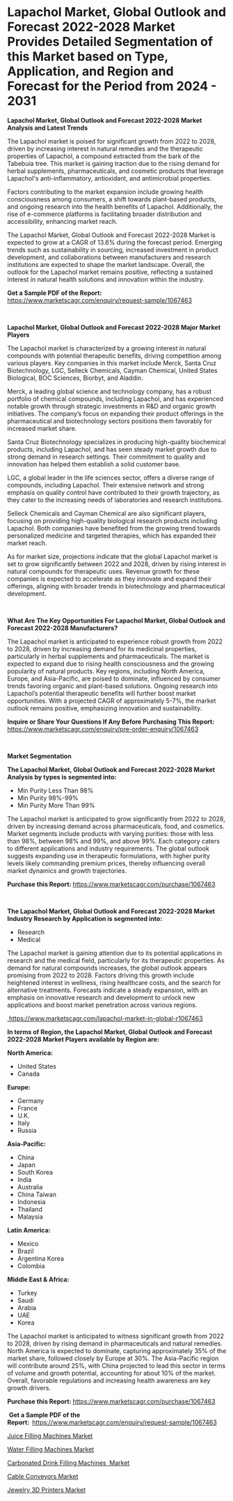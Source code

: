 <p><h1>Lapachol Market, Global Outlook and Forecast 2022-2028 Market Provides Detailed Segmentation of this Market based on Type, Application, and Region and Forecast for the Period from 2024 - 2031</h1></p><p><strong>Lapachol Market, Global Outlook and Forecast 2022-2028 Market Analysis and Latest Trends</strong></p>
<p><p>The Lapachol market is poised for significant growth from 2022 to 2028, driven by increasing interest in natural remedies and the therapeutic properties of Lapachol, a compound extracted from the bark of the Tabebuia tree. This market is gaining traction due to the rising demand for herbal supplements, pharmaceuticals, and cosmetic products that leverage Lapachol's anti-inflammatory, antioxidant, and antimicrobial properties. </p><p>Factors contributing to the market expansion include growing health consciousness among consumers, a shift towards plant-based products, and ongoing research into the health benefits of Lapachol. Additionally, the rise of e-commerce platforms is facilitating broader distribution and accessibility, enhancing market reach. </p><p>The Lapachol Market, Global Outlook and Forecast 2022-2028 Market is expected to grow at a CAGR of 13.6% during the forecast period. Emerging trends such as sustainability in sourcing, increased investment in product development, and collaborations between manufacturers and research institutions are expected to shape the market landscape. Overall, the outlook for the Lapachol market remains positive, reflecting a sustained interest in natural health solutions and innovation within the industry.</p></p>
<p><strong>Get a Sample PDF of the Report:&nbsp;</strong> <a href="https://www.marketscagr.com/enquiry/request-sample/1067463?utm_campaign=1909&utm_medium=2&utm_source=Github&utm_content=ia&utm_term=26122024&utm_id=lapachol-market-global-outlook-and-forecast-2022-2028">https://www.marketscagr.com/enquiry/request-sample/1067463</a></p>
<p>&nbsp;</p>
<p><strong>Lapachol Market, Global Outlook and Forecast 2022-2028 Major Market Players</strong></p>
<p><p>The Lapachol market is characterized by a growing interest in natural compounds with potential therapeutic benefits, driving competition among various players. Key companies in this market include Merck, Santa Cruz Biotechnology, LGC, Selleck Chemicals, Cayman Chemical, United States Biological, BOC Sciences, Biorbyt, and Aladdin.</p><p>Merck, a leading global science and technology company, has a robust portfolio of chemical compounds, including Lapachol, and has experienced notable growth through strategic investments in R&D and organic growth initiatives. The company’s focus on expanding their product offerings in the pharmaceutical and biotechnology sectors positions them favorably for increased market share.</p><p>Santa Cruz Biotechnology specializes in producing high-quality biochemical products, including Lapachol, and has seen steady market growth due to strong demand in research settings. Their commitment to quality and innovation has helped them establish a solid customer base.</p><p>LGC, a global leader in the life sciences sector, offers a diverse range of compounds, including Lapachol. Their extensive network and strong emphasis on quality control have contributed to their growth trajectory, as they cater to the increasing needs of laboratories and research institutions.</p><p>Selleck Chemicals and Cayman Chemical are also significant players, focusing on providing high-quality biological research products including Lapachol. Both companies have benefited from the growing trend towards personalized medicine and targeted therapies, which has expanded their market reach.</p><p>As for market size, projections indicate that the global Lapachol market is set to grow significantly between 2022 and 2028, driven by rising interest in natural compounds for therapeutic uses. Revenue growth for these companies is expected to accelerate as they innovate and expand their offerings, aligning with broader trends in biotechnology and pharmaceutical development.</p></p>
<p>&nbsp;</p>
<p><strong>What Are The Key Opportunities For Lapachol Market, Global Outlook and Forecast 2022-2028 Manufacturers?</strong></p>
<p><p>The Lapachol market is anticipated to experience robust growth from 2022 to 2028, driven by increasing demand for its medicinal properties, particularly in herbal supplements and pharmaceuticals. The market is expected to expand due to rising health consciousness and the growing popularity of natural products. Key regions, including North America, Europe, and Asia-Pacific, are poised to dominate, influenced by consumer trends favoring organic and plant-based solutions. Ongoing research into Lapachol’s potential therapeutic benefits will further boost market opportunities. With a projected CAGR of approximately 5-7%, the market outlook remains positive, emphasizing innovation and sustainability.</p></p>
<p><strong>Inquire or Share Your Questions If Any Before Purchasing This Report:</strong> <a href="https://www.marketscagr.com/enquiry/pre-order-enquiry/1067463?utm_campaign=1909&utm_medium=2&utm_source=Github&utm_content=ia&utm_term=26122024&utm_id=lapachol-market-global-outlook-and-forecast-2022-2028">https://www.marketscagr.com/enquiry/pre-order-enquiry/1067463</a></p>
<p>&nbsp;</p>
<p><strong>Market Segmentation</strong></p>
<p><strong>The Lapachol Market, Global Outlook and Forecast 2022-2028 Market Analysis by types is segmented into:</strong></p>
<p><ul><li>Min Purity Less Than 98%</li><li>Min Purity 98%-99%</li><li>Min Purity More Than 99%</li></ul></p>
<p><p>The Lapachol market is anticipated to grow significantly from 2022 to 2028, driven by increasing demand across pharmaceuticals, food, and cosmetics. Market segments include products with varying purities: those with less than 98%, between 98% and 99%, and above 99%. Each category caters to different applications and industry requirements. The global outlook suggests expanding use in therapeutic formulations, with higher purity levels likely commanding premium prices, thereby influencing overall market dynamics and growth trajectories.</p></p>
<p><strong>Purchase this Report:&nbsp;</strong><a href="https://www.marketscagr.com/purchase/1067463?utm_campaign=1909&utm_medium=2&utm_source=Github&utm_content=ia&utm_term=26122024&utm_id=lapachol-market-global-outlook-and-forecast-2022-2028">https://www.marketscagr.com/purchase/1067463</a></p>
<p>&nbsp;</p>
<p><strong>The Lapachol Market, Global Outlook and Forecast 2022-2028 Market Industry Research by Application is segmented into:</strong></p>
<p><ul><li>Research</li><li>Medical</li></ul></p>
<p><p>The Lapachol market is gaining attention due to its potential applications in research and the medical field, particularly for its therapeutic properties. As demand for natural compounds increases, the global outlook appears promising from 2022 to 2028. Factors driving this growth include heightened interest in wellness, rising healthcare costs, and the search for alternative treatments. Forecasts indicate a steady expansion, with an emphasis on innovative research and development to unlock new applications and boost market penetration across various regions.</p></p>
<p><a href="https://www.marketscagr.com/lapachol-market-in-global-r1067463?utm_campaign=1909&utm_medium=2&utm_source=Github&utm_content=ia&utm_term=26122024&utm_id=lapachol-market-global-outlook-and-forecast-2022-2028">&nbsp;https://www.marketscagr.com/lapachol-market-in-global-r1067463</a></p>
<p><strong>In terms of Region, the Lapachol Market, Global Outlook and Forecast 2022-2028 Market Players available by Region are:</strong></p>
<p>
    <p> <strong> North America: </strong>
        <ul>
            <li>United States</li>
            <li>Canada</li>
        </ul>
        </p> 
    <p> <strong> Europe: </strong>
        <ul>
            <li>Germany</li>
            <li>France</li>
            <li>U.K.</li>
            <li>Italy</li>
            <li>Russia</li>
        </ul>
        </p> 
    <p> <strong> Asia-Pacific: </strong>
        <ul>
            <li>China</li>
            <li>Japan</li>
            <li>South Korea</li>
            <li>India</li>
            <li>Australia</li>
            <li>China Taiwan</li>
            <li>Indonesia</li>
            <li>Thailand</li>
            <li>Malaysia</li>
        </ul>
        </p> 
    <p> <strong> Latin America: </strong>
        <ul>
            <li>Mexico</li>
            <li>Brazil</li>
            <li>Argentina Korea</li>
            <li>Colombia</li>
        </ul>
        </p> 
    <p> <strong> Middle East & Africa: </strong>
        <ul>
            <li>Turkey</li>
            <li>Saudi</li>
            <li>Arabia</li>
            <li>UAE</li>
            <li>Korea</li>
        </ul>
    </p>
    </p>
<p><p>The Lapachol market is anticipated to witness significant growth from 2022 to 2028, driven by rising demand in pharmaceuticals and natural remedies. North America is expected to dominate, capturing approximately 35% of the market share, followed closely by Europe at 30%. The Asia-Pacific region will contribute around 25%, with China projected to lead this sector in terms of volume and growth potential, accounting for about 10% of the market. Overall, favorable regulations and increasing health awareness are key growth drivers.</p></p>
<p><strong>Purchase this Report: </strong><a href="https://www.marketscagr.com/purchase/1067463?utm_campaign=1909&utm_medium=2&utm_source=Github&utm_content=ia&utm_term=26122024&utm_id=lapachol-market-global-outlook-and-forecast-2022-2028">https://www.marketscagr.com/purchase/1067463</a></p>
<p>&nbsp;<strong>Get a Sample PDF of the Report:&nbsp;&nbsp;</strong><a href="https://www.marketscagr.com/enquiry/request-sample/1067463?utm_campaign=1909&utm_medium=2&utm_source=Github&utm_content=ia&utm_term=26122024&utm_id=lapachol-market-global-outlook-and-forecast-2022-2028">https://www.marketscagr.com/enquiry/request-sample/1067463</a></p>
<p><strong></strong></p>
<p><p><a href="https://www.linkedin.com/pulse/study-juice-filling-machines-market-projectinga-cagrof-86-addition-fgodf?utm_campaign=1909&utm_medium=2&utm_source=Github&utm_content=ia&utm_term=26122024&utm_id=lapachol-market-global-outlook-and-forecast-2022-2028">Juice Filling Machines Market</a></p><p><a href="https://www.linkedin.com/pulse/growth-trajectory-water-filling-machines-market-2024-2031-projected-tnmmf?utm_campaign=1909&utm_medium=2&utm_source=Github&utm_content=ia&utm_term=26122024&utm_id=lapachol-market-global-outlook-and-forecast-2022-2028">Water Filling Machines Market</a></p><p><a href="https://www.linkedin.com/pulse/global-carbonated-drink-filling-machines-markets-impressive-current-dgxpf?utm_campaign=1909&utm_medium=2&utm_source=Github&utm_content=ia&utm_term=26122024&utm_id=lapachol-market-global-outlook-and-forecast-2022-2028">Carbonated Drink Filling Machines  Market</a></p><p><a href="https://www.linkedin.com/pulse/future-trends-cable-conveyors-market-2024-2031-size-projected-gs9of?utm_campaign=1909&utm_medium=2&utm_source=Github&utm_content=ia&utm_term=26122024&utm_id=lapachol-market-global-outlook-and-forecast-2022-2028">Cable Conveyors Market</a></p><p><a href="https://www.linkedin.com/pulse/global-jewelry-3d-printers-market-sector2024-2031-metrics-strategic-hudxf?utm_campaign=1909&utm_medium=2&utm_source=Github&utm_content=ia&utm_term=26122024&utm_id=lapachol-market-global-outlook-and-forecast-2022-2028">Jewelry 3D Printers Market</a></p></p>